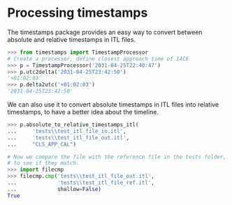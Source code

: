# Processing timestamps

The timestamps package provides an easy way to convert between
absolute and relative timestamps in ITL files.

```python
>>> from timestamps import TimestampProcessor
# Create a processor, define closest approach time of 14C6
>>> p = TimestampProcessor('2031-04-25T22:40:47')
>>> p.utc2delta('2031-04-25T23:42:50')
'+01:02:03'
>>> p.delta2utc('+01:02:03')
'2031-04-25T23:42:50'
```

We can also use it to convert absolute timestamps in ITL files
into relative timestamps, to have a better idea about the timeline.

```python
>>> p.absolute_to_relative_timestamps_itl(
...     'tests\\test_itl_file_in.itl',
...     'tests\\test_itl_file_out.itl',
...     "CLS_APP_CAL")

# Now we compare the file with the reference file in the tests folder,
# to see if they match.
>>> import filecmp
>>> filecmp.cmp('tests\\test_itl_file_out.itl',
...             'tests\\test_itl_file_ref.itl',
...             shallow=False)
True
```